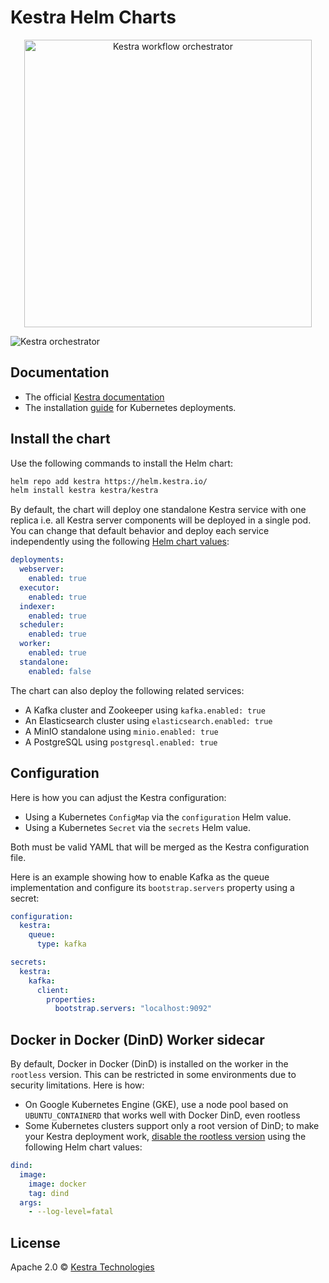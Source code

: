 # Kestra Helm Charts

<p align="center">
  <img width="460" src="https://kestra.io/logo.svg"  alt="Kestra workflow orchestrator" />
</p>

![Kestra orchestrator](https://kestra.io/adding-tasks.gif)

## Documentation

* The official [Kestra documentation](https://kestra.io/docs)
* The installation [guide](https://kestra.io/docs/installation/kubernetes) for Kubernetes deployments.

## Install the chart

Use the following commands to install the Helm chart:

```bash
helm repo add kestra https://helm.kestra.io/
helm install kestra kestra/kestra
```

By default, the chart will deploy one standalone Kestra service with one replica i.e. all Kestra server components will be deployed in a single pod. You can change that default behavior and deploy each service independently using the following [Helm chart values](https://github.com/kestra-io/helm-charts/blob/master/charts/kestra/values.yaml):

```yaml
deployments:
  webserver:
    enabled: true
  executor:
    enabled: true
  indexer:
    enabled: true
  scheduler:
    enabled: true
  worker:
    enabled: true
  standalone:
    enabled: false
```

The chart can also deploy the following related services:

* A Kafka cluster and Zookeeper using `kafka.enabled: true`
* An Elasticsearch cluster using `elasticsearch.enabled: true`
* A MinIO standalone using `minio.enabled: true`
* A PostgreSQL using `postgresql.enabled: true`

## Configuration

Here is how you can adjust the Kestra configuration:

* Using a Kubernetes `ConfigMap` via the `configuration` Helm value.
* Using a Kubernetes `Secret` via the `secrets` Helm value.

Both must be valid YAML that will be merged as the Kestra configuration file.

Here is an example showing how to enable Kafka as the queue implementation and configure its `bootstrap.servers` property using a secret:

```yaml
configuration:
  kestra:
    queue:
      type: kafka

secrets:
  kestra:
    kafka:
      client:
        properties:
          bootstrap.servers: "localhost:9092"
```

## Docker in Docker (DinD) Worker sidecar

By default, Docker in Docker (DinD) is installed on the worker in the `rootless` version. This can be restricted in some environments due to security limitations. Here is how:

* On Google Kubernetes Engine (GKE), use a node pool based on `UBUNTU_CONTAINERD` that works well with Docker DinD, even rootless
* Some Kubernetes clusters support only a root version of DinD; to make your Kestra deployment work, [disable the rootless version](https://github.com/kestra-io/helm-charts/blob/master/charts/kestra/values.yaml#L102-L106) using the following Helm chart values:

```yaml
dind:
  image:
    image: docker
    tag: dind
  args:
    - --log-level=fatal
```

## License
Apache 2.0 © [Kestra Technologies](https://kestra.io)
